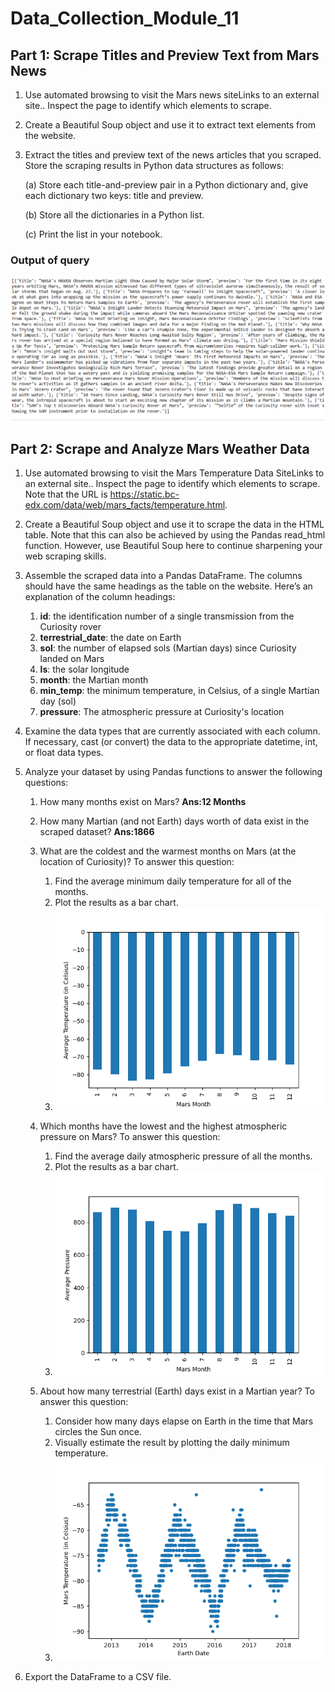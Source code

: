 # Data_Collection_Module_11

## Part 1: Scrape Titles and Preview Text from Mars News

1. Use automated browsing to visit the Mars news siteLinks to an external site.. Inspect the page to identify which elements to scrape.
2. Create a Beautiful Soup object and use it to extract text elements from the website.
3. Extract the titles and preview text of the news articles that you scraped. Store the scraping results in Python data structures as follows:

      (a) Store each title-and-preview pair in a Python dictionary and, give each dictionary two keys: title and preview.

      (b) Store all the dictionaries in a Python list.

      (c) Print the list in your notebook.

### Output of query
 ![Alt text](/Images/Part_1_Result.PNG)

## Part 2: Scrape and Analyze Mars Weather Data

1. Use automated browsing to visit the Mars Temperature Data SiteLinks to an external site.. Inspect the page to identify which elements to scrape. Note that the URL is https://static.bc-edx.com/data/web/mars_facts/temperature.html.
2. Create a Beautiful Soup object and use it to scrape the data in the HTML table. Note that this can also be achieved by using the Pandas read_html function. However, use Beautiful Soup here to continue sharpening your web scraping skills.
3. Assemble the scraped data into a Pandas DataFrame. The columns should have the same headings as the table on the website. Here’s an explanation of the column headings:
      1. **id**: the identification number of a single transmission from the Curiosity rover
      2. **terrestrial_date**: the date on Earth
      3. **sol**: the number of elapsed sols (Martian days) since Curiosity landed on Mars
      4. **ls**: the solar longitude
      5. **month**: the Martian month
      6. **min_temp**: the minimum temperature, in Celsius, of a single Martian day (sol)
      7. **pressure**: The atmospheric pressure at Curiosity's location
  
4. Examine the data types that are currently associated with each column. If necessary, cast (or convert) the data to the appropriate datetime, int, or float data types.
5. Analyze your dataset by using Pandas functions to answer the following questions:

   1. How many months exist on Mars? **Ans:12 Months**
        
   2. How many Martian (and not Earth) days worth of data exist in the scraped dataset? **Ans:1866**
        
   3. What are the coldest and the warmest months on Mars (at the location of Curiosity)? To answer this question:
               
      1. Find the average minimum daily temperature for all of the months.
      2. Plot the results as a bar chart.
      3.  ![Alt text](/Images/Average_Temp_Ploting.png)
     
   4. Which months have the lowest and the highest atmospheric pressure on Mars? To answer this question:
      
      1. Find the average daily atmospheric pressure of all the months.
      2. Plot the results as a bar chart.
      3. ![Alt text](/Images/Average_Pressure_Ploting.png)

   5. About how many terrestrial (Earth) days exist in a Martian year? To answer this question:

      1. Consider how many days elapse on Earth in the time that Mars circles the Sun once.
      2. Visually estimate the result by plotting the daily minimum temperature.
      3.  ![Alt text](/Images/Earth_Days.png)
     
  6. Export the DataFrame to a CSV file.
   
     

